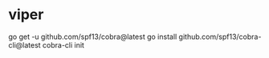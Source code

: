 # viper
go get -u github.com/spf13/cobra@latest
go install github.com/spf13/cobra-cli@latest
cobra-cli init

